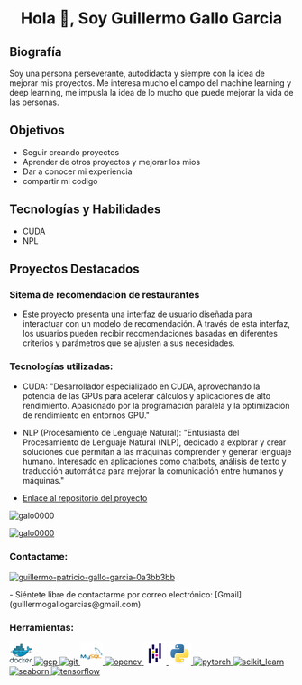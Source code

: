 <h1 align="center">Hola 👋, Soy Guillermo Gallo Garcia</h1>

## Biografía

Soy una persona perseverante, autodidacta y siempre con la idea de mejorar mis proyectos. Me interesa mucho el campo del machine learning y deep learning, me impusla la idea de lo mucho que puede mejorar la vida de las personas. 

## Objetivos

- Seguir creando proyectos
- Aprender de otros proyectos y mejorar los mios
- Dar a conocer mi experiencia
- compartir mi codigo
  

## Tecnologías y Habilidades

- CUDA
- NPL

## Proyectos Destacados

### Sitema de recomendacion de restaurantes

- Este proyecto presenta una interfaz de usuario diseñada para interactuar con un modelo de recomendación. A través de esta interfaz, los usuarios pueden recibir recomendaciones basadas en diferentes criterios y parámetros que se ajusten a sus necesidades.
  
### Tecnologías utilizadas:
- CUDA: "Desarrollador especializado en CUDA, aprovechando la potencia de las GPUs para acelerar cálculos y aplicaciones de alto rendimiento. Apasionado por la programación paralela y la optimización de rendimiento en entornos GPU."

- NLP (Procesamiento de Lenguaje Natural): "Entusiasta del Procesamiento de Lenguaje Natural (NLP), dedicado a explorar y crear soluciones que permitan a las máquinas comprender y generar lenguaje humano. Interesado en aplicaciones como chatbots, análisis de texto y traducción automática para mejorar la comunicación entre humanos y máquinas."

- </a> </p>
  [Enlace al repositorio del proyecto](https://github.com/G08-PT02/google-yelp08)




<p align="left"> <img src="https://komarev.com/ghpvc/?username=galo0000&label=Profile%20views&color=0e75b6&style=flat" alt="galo0000" /> </p>

<p align="left"> <a href="https://github.com/ryo-ma/github-profile-trophy"><img src="https://github-profile-trophy.vercel.app/?username=galo0000" alt="galo0000" /></a> </p>

<h3 align="left">Contactame:</h3>
<p align="left">
<a href="https://linkedin.com/in/guillermo-patricio-gallo-garcia-0a3bb3bb" target="blank"><img align="center" src="https://raw.githubusercontent.com/rahuldkjain/github-profile-readme-generator/master/src/images/icons/Social/linked-in-alt.svg" alt="guillermo-patricio-gallo-garcia-0a3bb3bb" height="30" width="40" /></a>
</p>
- Siéntete libre de contactarme por correo electrónico: [Gmail](guillermogallogarcias@gmail.com)

<h3 align="left">Herramientas:</h3>
<p align="left"> <a href="https://www.docker.com/" target="_blank" rel="noreferrer"> <img src="https://raw.githubusercontent.com/devicons/devicon/master/icons/docker/docker-original-wordmark.svg" alt="docker" width="40" height="40"/> </a> <a href="https://cloud.google.com" target="_blank" rel="noreferrer"> <img src="https://www.vectorlogo.zone/logos/google_cloud/google_cloud-icon.svg" alt="gcp" width="40" height="40"/> </a> <a href="https://git-scm.com/" target="_blank" rel="noreferrer"> <img src="https://www.vectorlogo.zone/logos/git-scm/git-scm-icon.svg" alt="git" width="40" height="40"/> </a> <a href="https://www.mysql.com/" target="_blank" rel="noreferrer"> <img src="https://raw.githubusercontent.com/devicons/devicon/master/icons/mysql/mysql-original-wordmark.svg" alt="mysql" width="40" height="40"/> </a> <a href="https://opencv.org/" target="_blank" rel="noreferrer"> <img src="https://www.vectorlogo.zone/logos/opencv/opencv-icon.svg" alt="opencv" width="40" height="40"/> </a> <a href="https://pandas.pydata.org/" target="_blank" rel="noreferrer"> <img src="https://raw.githubusercontent.com/devicons/devicon/2ae2a900d2f041da66e950e4d48052658d850630/icons/pandas/pandas-original.svg" alt="pandas" width="40" height="40"/> </a> <a href="https://www.python.org" target="_blank" rel="noreferrer"> <img src="https://raw.githubusercontent.com/devicons/devicon/master/icons/python/python-original.svg" alt="python" width="40" height="40"/> </a> <a href="https://pytorch.org/" target="_blank" rel="noreferrer"> <img src="https://www.vectorlogo.zone/logos/pytorch/pytorch-icon.svg" alt="pytorch" width="40" height="40"/> </a> <a href="https://scikit-learn.org/" target="_blank" rel="noreferrer"> <img src="https://upload.wikimedia.org/wikipedia/commons/0/05/Scikit_learn_logo_small.svg" alt="scikit_learn" width="40" height="40"/> </a> <a href="https://seaborn.pydata.org/" target="_blank" rel="noreferrer"> <img src="https://seaborn.pydata.org/_images/logo-mark-lightbg.svg" alt="seaborn" width="40" height="40"/> </a> <a href="https://www.tensorflow.org" target="_blank" rel="noreferrer"> <img src="https://www.vectorlogo.zone/logos/tensorflow/tensorflow-icon.svg" alt="tensorflow" width="40" height="40"/> </a> </p>
